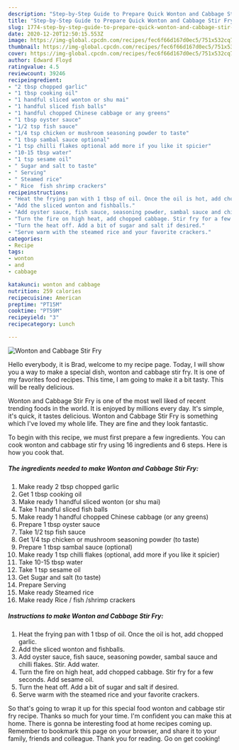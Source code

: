 ```yaml
---
description: "Step-by-Step Guide to Prepare Quick Wonton and Cabbage Stir Fry"
title: "Step-by-Step Guide to Prepare Quick Wonton and Cabbage Stir Fry"
slug: 1774-step-by-step-guide-to-prepare-quick-wonton-and-cabbage-stir-fry
date: 2020-12-20T12:50:15.553Z
image: https://img-global.cpcdn.com/recipes/fec6f66d167d0ec5/751x532cq70/wonton-and-cabbage-stir-fry-recipe-main-photo.jpg
thumbnail: https://img-global.cpcdn.com/recipes/fec6f66d167d0ec5/751x532cq70/wonton-and-cabbage-stir-fry-recipe-main-photo.jpg
cover: https://img-global.cpcdn.com/recipes/fec6f66d167d0ec5/751x532cq70/wonton-and-cabbage-stir-fry-recipe-main-photo.jpg
author: Edward Floyd
ratingvalue: 4.5
reviewcount: 39246
recipeingredient:
- "2 tbsp chopped garlic"
- "1 tbsp cooking oil"
- "1 handful sliced wonton or shu mai"
- "1 handful sliced fish balls"
- "1 handful chopped Chinese cabbage or any greens"
- "1 tbsp oyster sauce"
- "1/2 tsp fish sauce"
- "1/4 tsp chicken or mushroom seasoning powder to taste"
- "1 tbsp sambal sauce optional"
- "1 tsp chilli flakes optional add more if you like it spicier"
- "10-15 tbsp water"
- "1 tsp sesame oil"
- " Sugar and salt to taste"
- " Serving"
- " Steamed rice"
- " Rice  fish shrimp crackers"
recipeinstructions:
- "Heat the frying pan with 1 tbsp of oil. Once the oil is hot, add chopped garlic."
- "Add the sliced wonton and fishballs."
- "Add oyster sauce, fish sauce, seasoning powder, sambal sauce and chilli flakes. Stir. Add water."
- "Turn the fire on high heat, add chopped cabbage. Stir fry for a few seconds. Add sesame oil."
- "Turn the heat off. Add a bit of sugar and salt if desired."
- "Serve warm with the steamed rice and your favorite crackers."
categories:
- Recipe
tags:
- wonton
- and
- cabbage

katakunci: wonton and cabbage 
nutrition: 259 calories
recipecuisine: American
preptime: "PT15M"
cooktime: "PT59M"
recipeyield: "3"
recipecategory: Lunch

---
```



![Wonton and Cabbage Stir Fry](https://img-global.cpcdn.com/recipes/fec6f66d167d0ec5/751x532cq70/wonton-and-cabbage-stir-fry-recipe-main-photo.jpg)

Hello everybody, it is Brad, welcome to my recipe page. Today, I will show you a way to make a special dish, wonton and cabbage stir fry. It is one of my favorites food recipes. This time, I am going to make it a bit tasty. This will be really delicious.



Wonton and Cabbage Stir Fry is one of the most well liked of recent trending foods in the world. It is enjoyed by millions every day. It's simple, it's quick, it tastes delicious. Wonton and Cabbage Stir Fry is something which I've loved my whole life. They are fine and they look fantastic.


To begin with this recipe, we must first prepare a few ingredients. You can cook wonton and cabbage stir fry using 16 ingredients and 6 steps. Here is how you cook that.

<!--inarticleads1-->

##### The ingredients needed to make Wonton and Cabbage Stir Fry:

1. Make ready 2 tbsp chopped garlic
1. Get 1 tbsp cooking oil
1. Make ready 1 handful sliced wonton (or shu mai)
1. Take 1 handful sliced fish balls
1. Make ready 1 handful chopped Chinese cabbage (or any greens)
1. Prepare 1 tbsp oyster sauce
1. Take 1/2 tsp fish sauce
1. Get 1/4 tsp chicken or mushroom seasoning powder (to taste)
1. Prepare 1 tbsp sambal sauce (optional)
1. Make ready 1 tsp chilli flakes (optional, add more if you like it spicier)
1. Take 10-15 tbsp water
1. Take 1 tsp sesame oil
1. Get  Sugar and salt (to taste)
1. Prepare  Serving
1. Make ready  Steamed rice
1. Make ready  Rice / fish /shrimp crackers




<!--inarticleads2-->

##### Instructions to make Wonton and Cabbage Stir Fry:

1. Heat the frying pan with 1 tbsp of oil. Once the oil is hot, add chopped garlic.
1. Add the sliced wonton and fishballs.
1. Add oyster sauce, fish sauce, seasoning powder, sambal sauce and chilli flakes. Stir. Add water.
1. Turn the fire on high heat, add chopped cabbage. Stir fry for a few seconds. Add sesame oil.
1. Turn the heat off. Add a bit of sugar and salt if desired.
1. Serve warm with the steamed rice and your favorite crackers.




So that's going to wrap it up for this special food wonton and cabbage stir fry recipe. Thanks so much for your time. I'm confident you can make this at home. There is gonna be interesting food at home recipes coming up. Remember to bookmark this page on your browser, and share it to your family, friends and colleague. Thank you for reading. Go on get cooking!
